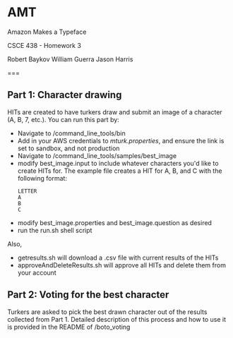 AMT
===

Amazon Makes a Typeface

CSCE 438 - Homework 3

Robert Baykov
William Guerra
Jason Harris

===
## Part 1: Character drawing
HITs are created to have turkers draw and submit an image of a character (A, B, 7, etc.).
You can run this part by:
* Navigate to /command_line_tools/bin
* Add in your AWS credentials to _mturk.properties_, and ensure the link is set to sandbox, and not production
* Navigate to /command_line_tools/samples/best_image
* modify best_image.input to include whatever characters you'd like to create HITs for. The example file creates a HIT for A, B, and C with the following format:
	```
	LETTER
	A
	B
	C
	```
* modify best_image.properties and best_image.question as desired
* run the run.sh shell script

Also,
* getresults.sh will download a .csv file with current results of the HITs
* approveAndDeleteResults.sh will approve all HITs and delete them from your account

## Part 2: Voting for the best character
Turkers are asked to pick the best drawn character out of the results collected from Part 1. Detailed description of this process and how to use it is provided in the README of /boto_voting